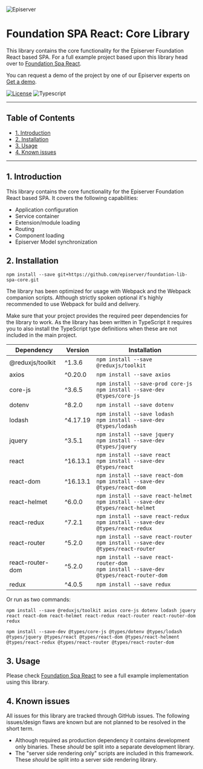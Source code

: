 ![Episerver](https://ux.episerver.com/images/logo.png)
# Foundation SPA React: Core Library  <!-- omit in toc -->
This library contains the core functionality for the Episerver Foundation React based SPA. For a full example project based upon this library head over to [Foundation Spa React](https://github.com/episerver/Foundation-spa-react).

You can request a demo of the project by one of our Episerver experts on [Get a demo](https://www.episerver.com/get-a-demo/).

[![License](https://img.shields.io/:license-apache-blue.svg?style=flat-square)](http://www.apache.org/licenses/LICENSE-2.0.html)
![Typescript](https://img.shields.io/npm/types/typescript?style=flat-square)
***

## Table of Contents  <!-- omit in toc -->
- [1. Introduction](#1-introduction)
- [2. Installation](#2-installation)
- [3. Usage](#3-usage)
- [4. Known issues](#4-known-issues)

***

## 1. Introduction 
This library contains the core functionality for the Episerver Foundation React based SPA. It covers the following capabilities:

- Application configuration
- Service container
- Extension/module loading
- Routing
- Component loading
- Episerver Model synchronization

## 2. Installation
```
npm install --save git+https://github.com/episerver/foundation-lib-spa-core.git
```

The library has been optimized for usage with Webpack and the Webpack companion scripts. Although strictly spoken optional it's highly recommended to use Webpack for build and delivery.

Make sure that your project provides the required peer dependencies for the library to work. As the library has been written in TypeScript it requires you to also install the TypeScript type definitions when these are not included in the main project.

| Dependency | Version | Installation |
| --- | --- | --- |
|@reduxjs/toolkit|^1.3.6|`npm install --save @reduxjs/toolkit`|
|axios|^0.20.0|`npm install --save axios`|
|core-js|^3.6.5|`npm install --save-prod core-js`<br>`npm install --save-dev @types/core-js`|
|dotenv|^8.2.0|`npm install --save dotenv`|
|lodash|^4.17.19|`npm install --save lodash`<br>`npm install --save-dev @types/lodash`|
|jquery|^3.5.1|`npm install --save jquery`<br>`npm install --save-dev @types/jquery`|
|react|^16.13.1|`npm install --save react`<br>`npm install --save-dev @types/react`|
|react-dom|^16.13.1|`npm install --save react-dom`<br>`npm install --save-dev @types/react-dom`|
|react-helmet|^6.0.0|`npm install --save react-helmet`<br>`npm install --save-dev @types/react-helmet`|
|react-redux|^7.2.1|`npm install --save react-redux`<br>`npm install --save-dev @types/react-redux`|
|react-router|^5.2.0|`npm install --save react-router`<br>`npm install --save-dev @types/react-router`|
|react-router-dom|^5.2.0|`npm install --save react-router-dom`<br>`npm install --save-dev @types/react-router-dom`|
|redux|^4.0.5|`npm install --save redux`|

Or run as two commands:

`npm install --save @reduxjs/toolkit axios core-js dotenv lodash jquery react react-dom react-helmet react-redux react-router react-router-dom redux`

`npm install --save-dev @types/core-js @types/dotenv @types/lodash @types/jquery @types/react @types/react-dom @types/react-helment @types/react-redux @types/react-router @types/react-router-dom`

## 3. Usage
Please check [Foundation Spa React](https://github.com/episerver/Foundation-spa-react) to see a full example implementation using this library.

## 4. Known issues
All issues for this library are tracked through GitHub issues. The following issues/design flaws are known but are not planned to be resolved in the short term.

- Although required as production dependency it contains development only binaries. These *should* be split into a separate development library. 
- The "server side rendering only" scripts are included in this framework. These *should* be split into a server side rendering library.